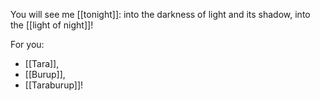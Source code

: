 You will see me [[tonight]]:
    into the darkness of light 
      and its shadow,
    into the [[light of night]]!

For you: 

  - [[Tara]],
  - [[Burup]],
  - [[Taraburup]]!
